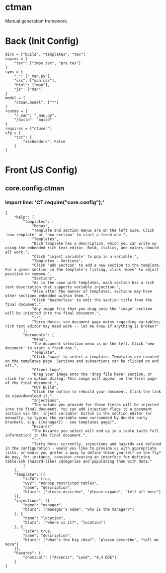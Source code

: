 # ctman
Manual generation framework.


# Back (Init Config)

    dirs = ["build", "templates", "tex"]
    copies = {
    	"tex": ["imps.tex", "pre.tex"]
    }
    syms = {
    	".": ["_man.py"],
    	"css": ["man.css"],
    	"html": ["man"],
    	"js": ["man"]
    }
    model = {
    	"ctman.model": ["*"]
    }
    routes = {
    	"/_man": "_man.py",
    	"/build": "build"
    }
    requires = ["ctuser"]
    cfg = {
    	"toc": {
    		"secheaders": False
    	}
    }

# Front (JS Config)

## core.config.ctman
### Import line: 'CT.require("core.config");'
    {
    	"help": {
    		"templates": [
    			"Menus",
    			"Template and section menus are on the left side. Click 'new template' or 'new section' to start a fresh one.",
    			"Templates",
    			"Each template has a description, which you can write up using the embedded rich text editor. Bold, italics, and colors should all work.",
    			"Click 'inject variable' to pop in a variable.",
    			"Templates - Sections",
    			"Click 'add section' to add a new section to the template. For a given section in the template's listing, click 'move' to adjust position or remove.",
    			"Sections",
    			"As is the case with templates, each section has a rich text description that supports variable injection.",
    			"Also after the manner of templates, sections may have other sections embedded within them.",
    			"Click 'headerless' to omit the section title from the final document.",
    			"Any image file that you drag onto the 'image' section will be injected into the final document.",
    			"--",
    			"Terry Notes: see document page notes regarding variables; rich text editor may need work -- let me know if anything is broken!"
    		],
    		"documents": [
    			"Menu",
    			"The document selection menu is on the left. Click 'new document' to start a fresh one.",
    			"Template",
    			"Click 'swap' to select a template. Templates are created on the templates page. Sections and subsections can be clicked on and off.",
    			"Client Logo",
    			"Drag your image onto the 'drag file here' section, or click for an upload dialog. This image will appear on the first page of the final document.",
    			"PDF Build",
    			"Click the button to rebuild your document. Click the link to view/download it.",
    			"Injections",
    			"The values you provide for these fields will be injected into the final document. You can add injection flags to a document section via the 'inject variable' button in the section editor (or manually, by typing the variable name surrounded by double curly brackets, e.g. {{manager}} - see templates page)",
    			"Hazards",
    			"The hazards you select will end up in a table (with full information) in the final document.",
    			"--",
    			"Terry Note: currently, injections and hazards are defined in the configuration - would you like to provide us with appropriate lists, or would you prefer a away to define these yourself on the fly? We may, for instance, consider creating an interface for defining table-ish (hazard-like) categories and populating them with data."
    		]
    	},
    	"template": [{
    		"isTA": true,
    		"wyz": "nonbsp restricted tables",
    		"name": "description",
    		"blurs": ["please describe", "please expand", "tell all here"]
    	}],
    	"injections": [{
    		"name": "manager",
    		"blurs": ["manager's name", "who is the manager?"]
    	}, {
    		"name": "location",
    		"blurs": ["where is it?", "location"]
    	}, {
    		"isTA": true,
    		"name": "description",
    		"blurs": ["what's the big idea?", "please describe", "tell me more"]
    	}],
    	"hazards": {
    		"chemical": ["Arsenic", "Lead", "4,4 DDE"]
    	}
    }